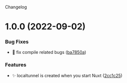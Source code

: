 Changelog

# 1.0.0 (2022-09-02)


### Bug Fixes

* :bug: fix compile related bugs ([ba7850a](https://github.com/nuxtus/localtunnel/commit/ba7850acff5fa664e4c9024657481e18f5d6f16e))


### Features

* :sparkles: localtunnel is created when you start Nuxt ([2cc1c25](https://github.com/nuxtus/localtunnel/commit/2cc1c25b3134f6780eb8bf82387f2d0c79e4b2c7))
